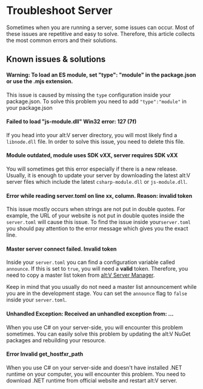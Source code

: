 # Troubleshoot Server

Sometimes when you are running a server, some issues can occur. Most of these issues are repetitive and easy to solve. Therefore, this article collects the most common errors and their solutions.

## Known issues & solutions

#### Warning: To load an ES module, set "type": "module" in the package.json or use the .mjs extension.

This issue is caused by missing the `type` configuration inside your package.json. To solve this problem you need to add `"type":"module"` in your package.json

#### Failed to load "js-module.dll" Win32 error: 127 (7f)

If you head into your alt:V server directory, you will most likely find a `libnode.dll` file. In order to solve this issue, you need to delete this file.

#### Module outdated, module uses SDK vXX, server requires SDK vXX

You will sometimes get this error especially if there is a new release. Usually, it is enough to update your server by downloading the latest alt:V server files which include the latest `csharp-module.dll` or `js-module.dll`.

#### Error while reading server.toml on line xx, column. Reason: invalid token

This issue mostly occurs when strings are not put in double quotes. For example, the URL of your website is not put in double quotes inside the `server.toml` will cause this issue. To find the issue inside your`server.toml` you should pay attention to the error message which gives you the exact line.

#### Master server connect failed. Invalid token

Inside your `server.toml` you can find a configuration variable called `announce`. If this is set to `true`, you will need a **valid** token. Therefore, you need to copy a master list token from [alt:V Server Manager](https://my.alt-mp.com).

Keep in mind that you usually do not need a master list announcement while you are in the development stage. You can set the `announce` flag to `false` inside your `server.toml`.

#### Unhandled Exception: Received an unhandled exception from: ...

When you use C# on your server-side, you will encounter this problem sometimes. You can easily solve this problem by updating the alt:V NuGet packages and rebuilding your resource.

#### Error Invalid get_hostfxr_path

When you use C# on your server-side and doesn't have installed .NET runtime on your computer, you will encounter this problem. You need to download .NET runtime from official website and restart alt:V server.
